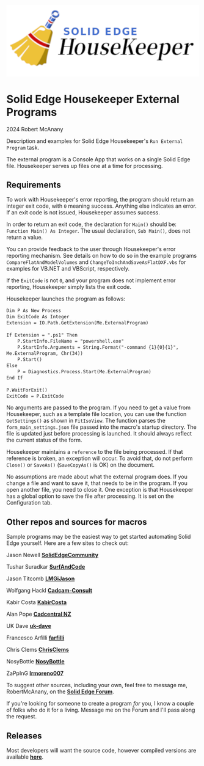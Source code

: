 ![Logo](logo.png)

# Solid Edge Housekeeper External Programs
2024 Robert McAnany

Description and examples for Solid Edge Housekeeper's `Run External Program` task.

The external program is a Console App that works on a single Solid Edge file.  Housekeeper serves up files one at a time for processing.  

## Requirements

To work with Housekeeper's error reporting, the program should return an integer exit code, with `0` meaning success.  Anything else indicates an error.  If an exit code is not issued, Housekeeper assumes success.

In order to return an exit code, the declaration for `Main()` should be: `Function Main() As Integer`. The usual declaration, `Sub Main()`, does not return a value.

You can provide feedback to the user through Housekeeper's error reporting mechanism.  See details on how to do so in the example programs `CompareFlatAndModelVolumes` and `ChangeToInchAndSaveAsFlatDXF.vbs` for examples for VB.NET and VBScript, respectively.  

If the `ExitCode` is not `0`, and your program does not implement error reporting, Housekeeper simply lists the exit code.

Housekeeper launches the program as follows:

    Dim P As New Process
    Dim ExitCode As Integer
    Extension = IO.Path.GetExtension(Me.ExternalProgram)

    If Extension = ".ps1" Then
        P.StartInfo.FileName = "powershell.exe"
        P.StartInfo.Arguments = String.Format("-command {1}{0}{1}", Me.ExternalProgram, Chr(34))
        P.Start()
    Else
        P = Diagnostics.Process.Start(Me.ExternalProgram)
    End If

    P.WaitForExit()
    ExitCode = P.ExitCode


No arguments are passed to the program. If you need to get a value from Housekeeper, such as a template file location, you can use the function `GetSettings()` as shown in `FitIsoView`. The function parses the `form_main_settings.json` file passed into the macro's startup directory. The file is updated just before processing is launched. It should always reflect the current status of the form.

Housekeeper maintains a `reference` to the file being processed. If that reference is broken, an exception will occur. To avoid that, do not perform `Close()` or `SaveAs()` (`SaveCopyAs()` is OK) on the document.

No assumptions are made about what the external program does. If you change a file and want to save it, that needs to be in the program.  If you open another file, you need to close it. One exception is that Housekeeper has a global option to save the file after processing.  It is set on the Configuration tab.

## Other repos and sources for macros

Sample programs may be the easiest way to get started automating Solid Edge yourself. Here are a few sites to check out:

Jason Newell [**SolidEdgeCommunity**](https://github.com/SolidEdgeCommunity)

Tushar Suradkar [**SurfAndCode**](http://www.surfandcode.in/2014/01/index-of-all-tutorials-on-this-solid.html)

Jason Titcomb [**LMGiJason**](https://github.com/LMGiJason)

Wolfgang Hackl [**Cadcam-Consult**](http://cadcam-consult.com/Page_00/index.html)

Kabir Costa [**KabirCosta**](https://github.com/kabircosta)

Alan Pope [**Cadcentral NZ**](https://www.cadcentral.co.nz/macros)

UK Dave [**uk-dave**](https://github.com/uk-dave/SolidEdge)

Francesco Arfilli [**farfilli**](https://github.com/farfilli)

Chris Clems [**ChrisClems**](https://github.com/ChrisClems)

NosyBottle [**NosyBottle**](https://github.com/Nosybottle)

ZaPpInG [**lrmoreno007**](https://github.com/lrmoreno007)

To suggest other sources, including your own, feel free to message me, RobertMcAnany, on the [**Solid Edge Forum**](https://community.sw.siemens.com/s/topic/0TO4O000000MihiWAC/solid-edge).

If you're looking for someone to create a program *for* you, I know a couple of folks who do it for a living.  Message me on the Forum and I'll pass along the request.


## Releases

Most developers will want the source code, however compiled versions are available [**here**](https://github.com/rmcanany/HousekeeperExternalPrograms/releases/).



